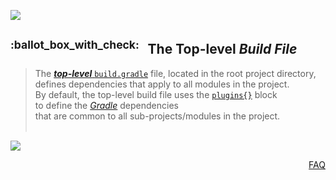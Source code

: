 ![](https://via.placeholder.com/1024x1.png/0078D7/0078D7/text=+)<!--3px blue line-->
<!-- The Top-level Build File -->
<h2>
  <a class="anchor" id= "the-top-level-build-file">
    <sup>:ballot_box_with_check:&ensp;</sup>
    The Top-level <b><i>Build File</i></b>
  </a>
</h2>
<blockquote>
<span><!-- leave the next line blank -->

The [***top-level*** `build.gradle`](https://developer.android.com/studio/build#top-level)
file, located in the root project directory,  
defines dependencies that apply to all modules in the project.
<br/>
By default, the top-level build file uses the [`plugins{}`](#what-is-a-gradle-plugin) block  
to define the *[Gradle](#what-is-gradle)* dependencies  
that are common to all sub-projects/modules in the project.
</span>
  <br/><br/>
</blockquote>

![](https://via.placeholder.com/1024x1.png/0078D7/0078D7/text=+)<!--3px blue line-->
<p align="right"><a href="/../../#--------------questionfaq----------">FAQ</a></p>